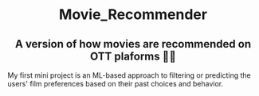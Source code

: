 <h1 align = "center">Movie_Recommender</h1>
<h2 align="center">A version of how movies are recommended on OTT plaforms 🧑‍💻</h2>

My first mini project is an ML-based approach to filtering or predicting the users' film preferences based on their past choices and behavior.

